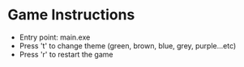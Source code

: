 # Game Instructions

- Entry point: main.exe
- Press 't' to change theme (green, brown, blue, grey, purple...etc)
- Press 'r' to restart the game

